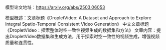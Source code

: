 模型论文地址：https://arxiv.org/abs/2503.06053

模型概述：文章标题《DropletVideo: A Dataset and Approach to Explore Integral Spatio-Temporal Consistent Video Generation》
中文文章标题《DropletVideo：探索整体时空一致性视频生成的数据集和方法》
文章内容：提出DropletVideo数据集和生成方法，用于探索时空一致性的视频生成，增强视频质量和连贯性。
